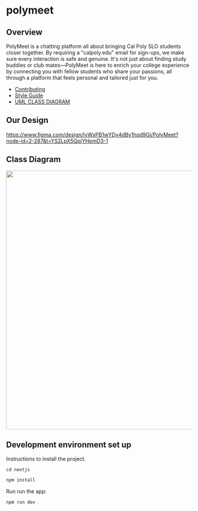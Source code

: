 # polymeet

## Overview

PolyMeet is a chatting platform all about bringing Cal Poly SLO students closer together. By requiring a "calpoly.edu" email for sign-ups, we make sure every interaction is safe and genuine. It's not just about finding study buddies or club mates—PolyMeet is here to enrich your college experience by connecting you with fellow students who share your passions, all through a platform that feels personal and tailored just for you.

- [Contributing](CONTRIBUTING.md)
- [Style Guide](STYLE_GUIDE.md)
- [UML CLASS DIAGRAM](UML_DIAGRAM.md)

## Our Design

https://www.figma.com/design/lyWxPB1wYDv4dBy1hqd9Gj/PolyMeet?node-id=2-287&t=YS2LpX5QpjYHemD3-1

## Class Diagram
<img src="https://github.com/sanjanachecker/polymeet/assets/42549561/baf48168-dd47-4b5f-b933-b049230a6f28" width="700" />

## Development environment set up

Instructions to install the project.

```
cd nextjs
```

```bash
npm install
```
Run run the app:
```
npm run dev
```
